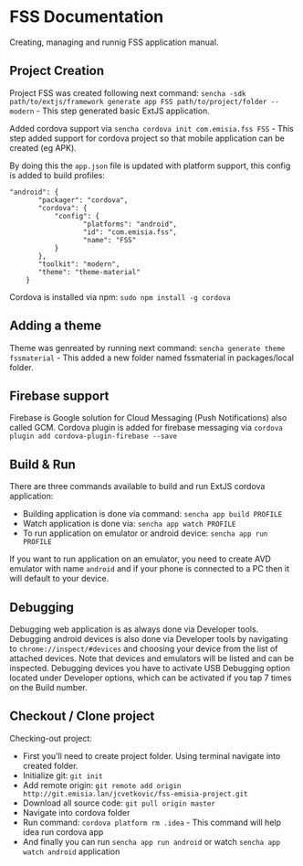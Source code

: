 # FSS Documentation

Creating, managing and runnig FSS application manual.


## Project Creation

Project FSS was created following next command:
	`sencha -sdk path/to/extjs/framework generate app FSS path/to/project/folder --modern` - This step generated basic ExtJS application.

Added cordova support via 
	`sencha cordova init com.emisia.fss FSS` - This step added support for cordova project so that mobile application can be created (eg APK). 
	
By doing this the `app.json` file is updated with platform support, this config is added to build profiles:
	
	"android": {
           "packager": "cordova",
           "cordova": {
               "config": {
                      "platforms": "android",
                      "id": "com.emisia.fss",
                      "name": "FSS"
               }
           },
           "toolkit": "modern",
           "theme": "theme-material"
        }

Cordova is installed via npm: `sudo npm install -g cordova`


## Adding a theme

Theme was genreated by running next command: 
	`sencha generate theme fssmaterial` - This added a new folder named fssmaterial in packages/local folder.


## Firebase support

Firebase is Google solution for Cloud Messaging (Push Notifications) also called GCM. Cordova plugin is added for firebase messaging via 
	`cordova plugin add cordova-plugin-firebase --save`


## Build & Run

There are three commands available to build and run ExtJS cordova application:
 - Building application is done via command: `sencha app build PROFILE`
 - Watch application is done via: `sencha app watch PROFILE`
 - To run application on emulator or android device: `sencha app run PROFILE`
    
If you want to run application on an emulator, you need to create AVD emulator with name `android` and if your phone is connected to a PC then it will default to your device.


## Debugging

Debugging web application is as always done via Developer tools. Debugging android devices is also done via Developer tools by navigating to `chrome://inspect/#devices` and choosing your device from the list of attached devices. Note that devices and emulators will be listed and can be inspected. 
Debugging devices you have to activate USB Debugging option located under Developer options, which can be activated if you tap 7 times on the Build number.


## Checkout / Clone project

Checking-out project: 
 - First you’ll need to create project folder. Using terminal navigate into created folder.
 - Initialize git: `git init`
 - Add remote origin: `git remote add origin http://git.emisia.lan/jcvetkovic/fss-emisia-project.git`
 - Download all source code: `git pull origin master`
 - Navigate into cordova folder
 - Run command: `cordova platform rm .idea` - This command will help idea run cordova app
 - And finally you can run `sencha app run android` or watch `sencha app watch android` application
    




